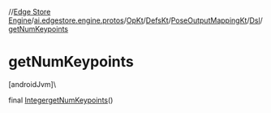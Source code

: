 //[Edge Store Engine](../../../../../../index.md)/[ai.edgestore.engine.protos](../../../../index.md)/[OpKt](../../../index.md)/[DefsKt](../../index.md)/[PoseOutputMappingKt](../index.md)/[Dsl](index.md)/[getNumKeypoints](get-num-keypoints.md)

# getNumKeypoints

[androidJvm]\

final [Integer](https://developer.android.com/reference/kotlin/java/lang/Integer.html)[getNumKeypoints](get-num-keypoints.md)()

